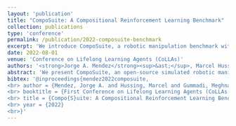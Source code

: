```yaml
---
layout: 'publication'
title: "CompoSuite: A Compositional Reinforcement Learning Benchmark"
collection: publications
type: 'conference'
permalink: /publication/2022-composuite-benchmark
excerpt: 'We introduce CompoSuite, a robotic manipulation benchmark with hundreds of tasks for evaluating the functional compositionality of RL algorithms.'
date: 2022-08-01
venue: 'Conference on Lifelong Learning Agents (CoLLAs)'
authors: '<strong>Jorge A. Mendez</strong><sup>&ast;</sup>, Marcel Hussing<sup>&ast;</sup>, Meghna Gummadi, <a href="https://seas.upenn.edu/~eeaton/">Eric Eaton</a>'
abstract: 'We present CompoSuite, an open-source simulated robotic manipulation benchmark for compositional multi-task reinforcement learning (RL). Each CompoSuite task requires a particular _robot_ arm to manipulate one individual _object_ to achieve a task _objective_ while avoiding an _obstacle_. This compositional definition of the tasks endows CompoSuite with two remarkable properties. First, varying the robot/object/objective/obstacle elements leads to hundreds of RL tasks, each of which requires a meaningfully different behavior. Second, RL approaches can be evaluated specifically for their ability to learn the compositional structure of the tasks. This latter capability to functionally decompose problems would enable intelligent agents to identify and exploit commonalities between learning tasks to handle large varieties of highly diverse problems. We benchmark existing single-task, multi-task, and compositional learning algorithms on various training settings, and assess their capability to compositionally generalize to unseen tasks. Our evaluation exposes the shortcomings of existing RL approaches with respect to compositionality and opens new avenues for investigation.'
bibtex: '@inproceedings{mendez2022composuite,
<br> author = {Mendez, Jorge A. and Hussing, Marcel and Gummadi, Meghna and Eaton, Eric},
<br> booktitle = {First Conference on Lifelong Learning Agents (CoLLAs-22)},
<br> title = {Compo{S}uite: A Compositional Reinforcement Learning Benchmark},
<br> year = {2022}
<br>}'
---
```

